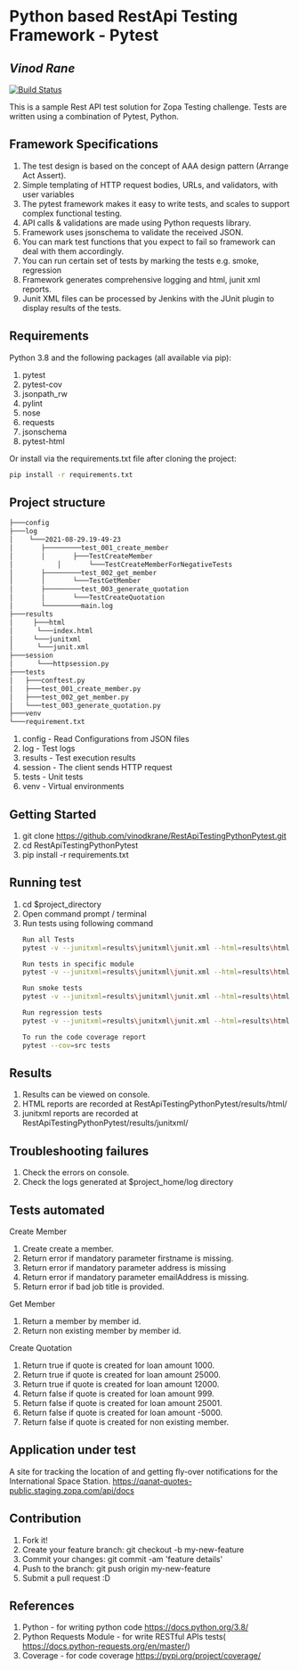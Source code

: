 # Python based RestApi Testing Framework - Pytest
## _Vinod Rane_

[![Build Status](https://travis-ci.org/joemccann/dillinger.svg?branch=master)](https://travis-ci.org/joemccann/dillinger)

This is a sample Rest API test solution for Zopa Testing challenge. Tests are written using a combination of Pytest, Python.


## Framework Specifications
1. The test design is based on the concept of AAA design pattern (Arrange Act Assert).
2. Simple templating of HTTP request bodies, URLs, and validators, with user variables
2. The pytest framework makes it easy to write tests, and scales to support complex functional testing.
3. API calls & validations are made using Python requests library.
4. Framework uses jsonschema to validate the received JSON.
5. You can mark test functions that you expect to fail so framework can deal with them accordingly.
6. You can run certain set of tests by marking the tests e.g. smoke, regression
7. Framework generates comprehensive logging and html, junit xml reports.  
8. Junit XML files can be processed by Jenkins with the JUnit plugin to display results of the tests.


## Requirements
Python 3.8 and the following packages (all available via pip):
1. pytest
2. pytest-cov
3. jsonpath_rw
4. pylint
5. nose
6. requests
7. jsonschema
8. pytest-html

Or install via the requirements.txt file after cloning the project:
```sh
pip install -r requirements.txt
```


## Project structure

```sh
├───config
├───log
│    └───2021-08-29.19-49-23
│		├─────────test_001_create_member
│		│		├───TestCreateMember
│   		│		└───TestCreateMemberForNegativeTests				
│		├─────────test_002_get_member
│		│		└───TestGetMember
│		├─────────test_003_generate_quotation
│		│		└───TestCreateQuotation
│		└─────────main.log
├───results
│     ├───html 
│	   └───index.html
│     └───junitxml
│	   └───junit.xml
├───session
│      └───httpsession.py
├───tests
│   ├───conftest.py
│   ├───test_001_create_member.py  
│   ├───test_002_get_member.py       
│   └───test_003_generate_quotation.py
├───venv
└───requirement.txt			  
```

1. config - Read Configurations from JSON files
2. log - Test logs
3. results - Test execution results
4. session - The client sends HTTP request
5. tests - Unit tests
6. venv - Virtual environments


## Getting Started
1. git clone https://github.com/vinodkrane/RestApiTestingPythonPytest.git
2. cd RestApiTestingPythonPytest
3. pip install -r requirements.txt


## Running test
1. cd $project_directory
2. Open command prompt / terminal
3. Run tests using following command
    ```sh
	Run all Tests
    pytest -v --junitxml=results\junitxml\junit.xml --html=results\html\report.html
	
	Run tests in specific module
	pytest -v --junitxml=results\junitxml\junit.xml --html=results\html\report.html tests/test_001_create_member.py
	
	Run smoke tests
	pytest -v --junitxml=results\junitxml\junit.xml --html=results\html\report.html -m smoke
	
	Run regression tests
	pytest -v --junitxml=results\junitxml\junit.xml --html=results\html\report.html -m regression
	
	To run the code coverage report
	pytest --cov=src tests
    ```


## Results
1. Results can be viewed on console.
2. HTML reports are recorded at RestApiTestingPythonPytest/results/html/
3. junitxml reports are recorded at RestApiTestingPythonPytest/results/junitxml/

## Troubleshooting failures
1. Check the errors on console.
2. Check the logs generated at $project_home/log directory


## Tests automated
Create Member
1. Create create a member.
2. Return error if mandatory parameter firstname is missing.
3. Return error if mandatory parameter address is missing
4. Return error if mandatory parameter emailAddress is missing.
5. Return error if bad job title is provided.

Get Member
1. Return a member by member id.
2. Return non existing member by member id.

Create Quotation
1. Return true if quote is created for loan amount 1000.
2. Return true if quote is created for loan amount 25000.
3. Return true if quote is created for loan amount 12000.
4. Return false if quote is created for loan amount 999.
5. Return false if quote is created for loan amount 25001.
6. Return false if quote is created for loan amount -5000.
7. Return false if quote is created for non existing member.


## Application under test
A site for tracking the location of and getting fly-over notifications for the International Space Station.
https://qanat-quotes-public.staging.zopa.com/api/docs

## Contribution
1. Fork it!
2. Create your feature branch: git checkout -b my-new-feature
3. Commit your changes: git commit -am 'feature details'
4. Push to the branch: git push origin my-new-feature
5. Submit a pull request :D

## References
1. Python - for writing python code https://docs.python.org/3.8/
2. Python Requests Module - for write RESTful APIs tests( https://docs.python-requests.org/en/master/)
3. Coverage - for code coverage https://pypi.org/project/coverage/

